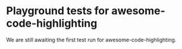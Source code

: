 # Playground tests for awesome-code-highlighting
We are still awaiting the first test run for awesome-code-highlighting.
